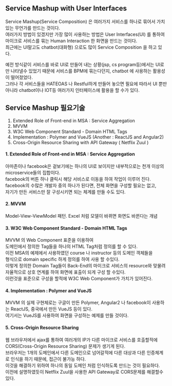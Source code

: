 Service Mashup with User Interfaces
-----
Service Mashup(Service Composition) 은 여러가지 서비스를 하나로 묶어서 가치있는 무언가를 만드는 것이다.   
여러가지 방법이 있겠지만 가장 많이 사용하는 방법은 User Interfaces(UI) 를 통하여  
마이크로 서비스를 묶는 Human Interaction 한 화면을 만드는 것이다.  
최근에는 UI말고도 chatbot(대화형) 으로도 많이 Service Composition 을 하고 있다.   

예전 방식같이 서비스를 바로 UI로 만들어 내는 상황(jsp, cs program등)에서는 UI로만 나타낼수 있었기 때문에
서비스를 BPM에 묶는다던지, chatbot 에 사용하는 활용성이 떨어졌었다.  
그러나 각 서비스들을 HATEOAS 나 Restful하게 만들어 놓으면 필요에 따라서 UI 뿐만 아니라 
chatbot이나 IOT등 여러가지 인터페이스에 활용을 할 수가 있다.  

Service Mashup 필요기술
------
1. Extended Role of Front-end in MSA : Service Aggregation
1. MVVM
1. W3C Web Component Standard - Domain HTML Tags
1. Implementation : Polymer and VueJS (Another : ReactJS and Angular2)
1. Cross-Origin Resource Sharing with API Gateway ( Netflix Zuul )

#### 1. Extended Role of Front-end in MSA : Service Aggregation
아마존이나 facebook은 겉보기에는 하나의 UI로 보이지만 
내부적으로는 천개 이상의 microservice들의 집합이다.  
facebook의 버튼 하나 클릭시 해당 서비스로 이동을 하여 작업이 이루어 진다.  
facebook의 수많은 개발자 중의 하나가 된다면, 전체 화면을 구성할 필요는 없고,  
자기가 만든 서비스만 잘 구성시키면 되는 체계를 만들 수도 있다.  

#### 2. MVVM
Model-View-ViewModel 패턴. 
Excel 처럼 모델이 바뀌면 화면도 바뀐다는 개념  

#### 3. W3C Web Component Standard - Domain HTML Tags
MVVM 의 Web Component 표준을 이용하여  
도메인에서 정의한 Tag들을 하나의 HTML Tag처럼 정의를 할 수 있다.  
이전 MSA의 예제에서 사용하였던 course 나 instructor 등의 도메인 객체들을  
<course> 형식으로 domain specific 하게 정의를 하여 사용 할 수있다.  
이렇게 정의한 Domain Tag들이 Back-End의 마이크로 서비스의 resource와 맞물려  
자율적으로 상호 연계를 하여 화면에 표출이 되게 구성 할 수있다.  
이런것을 표준으로 구성을 할적에 W3C Web Component가 가치가 있어진다.  

#### 4. Implementation : Polymer and VueJS
MVVM 의 실제 구현체로는 구글이 만든 Polymer, Angular2 나 
facebook이 사용하는 ReactJS, 중국에서 만든 VueJS 등이 있다.  
여기서는 VueJS를 사용하여 화면을 구성하는 예제를 만들 것이다.  

#### 5. Cross-Origin Resource Sharing
웹 브라우저에서 ajax를 통하여 여러개의 IP가 다른 마이크로 서비스를 호출할적에  
CORS(Cross-Origin Resource Sharing) 문제가 생기게 된다.  
브라우저는 1개의 도메인에서 다른 도메인으로 넘어갈적에 다른 대상과 다른 인증체계로
인식을 하기 때문에, 접근이 불가능 하다.  
이것을 해결하기 위하여 하나의 동일 도메인 처럼 인식하도록 만드는 것이 필요하다.  
이전에 설명하였듯이 Netflix Zuul을 사용한 API Gateway로 CORS문제를 해결할수있다.  

